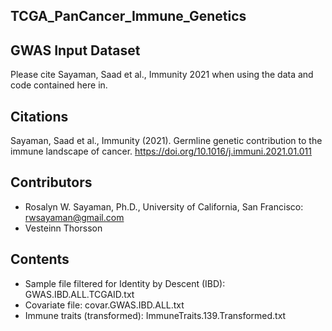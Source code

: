 ## TCGA_PanCancer_Immune_Genetics

## GWAS Input Dataset

Please cite Sayaman, Saad et al., Immunity 2021 when using the data and code contained here in.

## Citations
Sayaman, Saad et al., Immunity (2021). Germline genetic contribution to the immune landscape of cancer. https://doi.org/10.1016/j.immuni.2021.01.011


## Contributors
* Rosalyn W. Sayaman, Ph.D., University of California, San Francisco: rwsayaman@gmail.com
* Vesteinn Thorsson


## Contents
* Sample file filtered for Identity by Descent (IBD): GWAS.IBD.ALL.TCGAID.txt
* Covariate file: covar.GWAS.IBD.ALL.txt
* Immune traits (transformed): ImmuneTraits.139.Transformed.txt
